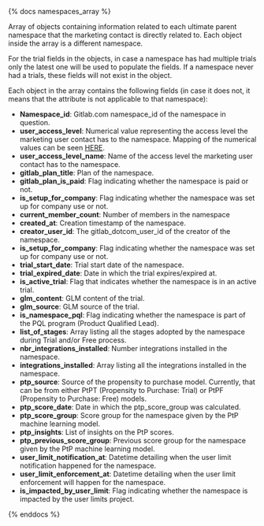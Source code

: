 {% docs namespaces_array %}

Array of objects containing information related to each ultimate parent namespace that the marketing contact is directly related to. Each object inside the array is a different namespace.

For the trial fields in the objects, in case a namespace has had multiple trials only the latest one will be used to populate the fields. If a namespace never had a trials, these fields will not exist in the object.

Each object in the array contains the following fields (in case it does not, it means that the attribute is not applicable to that namespace):

- **Namespace_id**: Gitlab.com namespace_id of the namespace in question.
- **user_access_level**: Numerical value representing the access level the marketing user contact has to the namespace. Mapping of the numerical values can be seen [HERE](https://docs.gitlab.com/ee/api/access_requests.html).
- **user_access_level_name**: Name of the access level the marketing user contact has to the namespace.
- **gitlab_plan_title**: Plan of the namespace.
- **gitlab_plan_is_paid**: Flag indicating whether the namespace is paid or not.
- **is_setup_for_company**: Flag indicating whether the namespace was set up for company use or not.
- **current_member_count**: Number of members in the namespace
- **created_at**: Creation timestamp of the namespace.
- **creator_user_id**: The gitlab_dotcom_user_id of the creator of the namespace.
- **is_setup_for_company**: Flag indicating whether the namespace was set up for company use or not.
- **trial_start_date**: Trial start date of the namespace. 
- **trial_expired_date**: Date in which the trial expires/expired at. 
- **is_active_trial**: Flag that indicates whether the namespace is in an active trial. 
- **glm_content**: GLM content of the trial. 
- **glm_source**: GLM source of the trial. 
- **is_namespace_pql**: Flag indicating whether the namespace is part of the PQL program (Product Qualified Lead). 
- **list_of_stages**: Array listing all the stages adopted by the namespace during Trial and/or Free process. 
- **nbr_integrations_installed**: Number integrations installed in the namespace. 
- **integrations_installed**: Array listing all the integrations installed in the namespace. 
- **ptp_source**: Source of the propensity to purchase model. Currently, that can be from either PtPT (Propensity to Purchase: Trial) or PtPF (Propensity to Purchase: Free) models. 
- **ptp_score_date**: Date in which the ptp_score_group was calculated. 
- **ptp_score_group**: Score group for the namespace given by the PtP machine learning model. 
- **ptp_insights**: List of insights on the PtP scores. 
- **ptp_previous_score_group**: Previous score group for the namespace given by the PtP machine learning model. 
- **user_limit_notification_at**: Datetime detailing when the user limit notification happened for the namespace. 
- **user_limit_enforcement_at**: Datetime detailing when the user limit enforcement will happen for the namespace. 
- **is_impacted_by_user_limit**: Flag indicating whether the namespace is impacted by the user limits project. 

{% enddocs %}